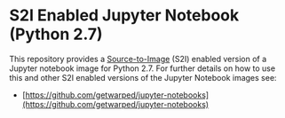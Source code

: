 # S2I Enabled Jupyter Notebook (Python 2.7)

This repository provides a [Source-to-Image](https://github.com/openshift/source-to-image) (S2I) enabled version of a Jupyter notebook image for Python 2.7. For further details on how to use this and other S2I enabled versions of the Jupyter Notebook images see:

* [https://github.com/getwarped/jupyter-notebooks](https://github.com/getwarped/jupyter-notebooks)
